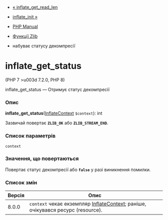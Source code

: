 - [« inflate_get_read_len](function.inflate-get-read-len.md)
- [inflate_init »](function.inflate-init.md)

- [PHP Manual](index.md)
- [Функції Zlib](ref.zlib.md)
- набуває статусу декомпресії

# inflate_get_status

(PHP 7 \>u003d 7.2.0, PHP 8)

inflate_get_status — Отримує статус декомпресії

### Опис

**inflate_get_status**([InflateContext](class.inflatecontext.md)
`$context`): int

Зазвичай повертає **`ZLIB_OK`** або **`ZLIB_STREAM_END`**.

### Список параметрів

`context`

### Значення, що повертаються

Повертає статус декомпресії або **`false`** у разі виникнення
помилки.

### Список змін

| Версія | Опис                                                                                                       |
| ------ | ---------------------------------------------------------------------------------------------------------- |
| 8.0.0  | `context` чекає екземпляр [InflateContext](class.inflatecontext.md); раніше, очікувався ресурс (resource). |
